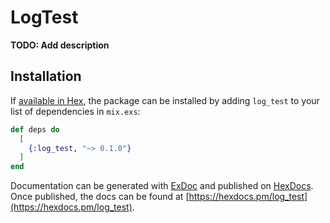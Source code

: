 # LogTest

**TODO: Add description**

## Installation

If [available in Hex](https://hex.pm/docs/publish), the package can be installed
by adding `log_test` to your list of dependencies in `mix.exs`:

```elixir
def deps do
  [
    {:log_test, "~> 0.1.0"}
  ]
end
```

Documentation can be generated with [ExDoc](https://github.com/elixir-lang/ex_doc)
and published on [HexDocs](https://hexdocs.pm). Once published, the docs can
be found at [https://hexdocs.pm/log_test](https://hexdocs.pm/log_test).

